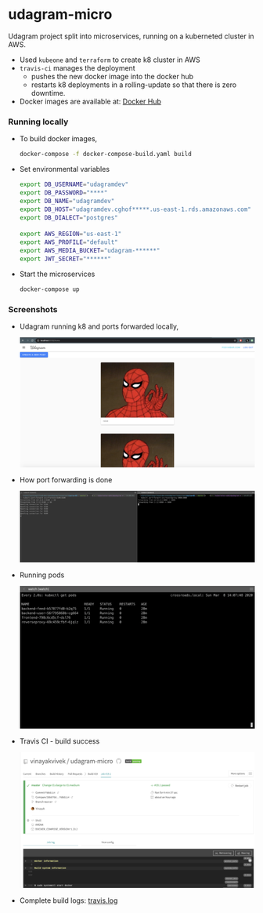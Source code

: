 # udagram-micro
Udagram project split into microservices, running on a kuberneted cluster in AWS.

- Used `kubeone` and `terraform` to create k8 cluster in AWS
- `travis-ci` manages the deployment
  - pushes the new docker image into the docker hub
  - restarts k8 deployments in a rolling-update so that there is zero downtime.
- Docker images are available at: [Docker Hub](https://hub.docker.com/u/vinayakvivekk)
  
### Running locally
- To build docker images, 
  ```bash
  docker-compose -f docker-compose-build.yaml build
  ```
- Set environmental variables
  ```bash
  export DB_USERNAME="udagramdev"
  export DB_PASSWORD="****"
  export DB_NAME="udagramdev"
  export DB_HOST="udagramdev.cghof*****.us-east-1.rds.amazonaws.com"
  export DB_DIALECT="postgres"

  export AWS_REGION="us-east-1"
  export AWS_PROFILE="default"
  export AWS_MEDIA_BUCKET="udagram-******"
  export JWT_SECRET="******"
  ```
- Start the microservices
  ```bash
  docker-compose up
  ```

### Screenshots
- Udagram running k8 and ports forwarded locally,
  
  ![udagram](https://github.com/vinayakvivek/udagram-micro/blob/master/submission/udagram.png)
  
- How port forwarding is done

  ![port-forward](https://github.com/vinayakvivek/udagram-micro/blob/master/submission/port-forward.png)
  
- Running pods
  
  ![pods](https://github.com/vinayakvivek/udagram-micro/blob/master/submission/pods.png)
  
- Travis CI - build success

  ![travis-ci](https://github.com/vinayakvivek/udagram-micro/blob/master/submission/travis-ci.png)
  
- Complete build logs: [travis.log](https://github.com/vinayakvivek/udagram-micro/blob/master/submission/travis.log)
